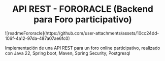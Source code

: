 <h1 align="center">API REST - FORORACLE (Backend para Foro participativo)</h1>
![readmeFororacle](https://github.com/user-attachments/assets/10cc24dd-106f-4a12-97da-487a07ae6fc0)

Implementación de una API REST para un foro online participativo, realizado con Java 22, Spring boot, Maven, Spring Security, Postgresql
